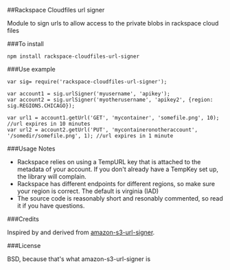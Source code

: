 ##Rackspace Cloudfiles url signer

Module to sign urls to allow access to the private blobs in rackspace cloud files

###To install

    npm install rackspace-cloudfiles-url-signer

###Use example

    var sig= require('rackspace-cloudfiles-url-signer');

    var account1 = sig.urlSigner('myusername', 'apikey');
    var account2 = sig.urlSigner('myotherusername', 'apikey2', {region: sig.REGIONS.CHICAGO});
    
    var url1 = account1.getUrl('GET', 'mycontainer', 'somefile.png', 10); //url expires in 10 minutes
    var url2 = account2.getUrl('PUT', 'mycontaineronotheraccount', '/somedir/somefile.png', 1); //url expires in 1 minute

###Usage Notes

* Rackspace relies on using a TempURL key that is attached to the metadata of your account. If you don't already have a TempKey set up, the
library will complain.
* Rackspace has different endpoints for different regions, so make sure your region is correct. The default is virginia (IAD)
* The source code is reasonably short and resonably commented, so read it if you have questions.

###Credits

Inspired by and derived from [amazon-s3-url-signer](https://github.com/dyashkir/amazon-s3-url-signer).

###License

BSD, because that's what amazon-s3-url-signer is
